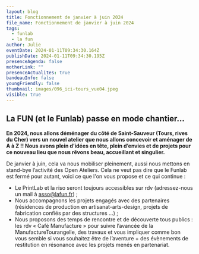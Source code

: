 ```yaml
---
layout: blog
title: Fonctionnement de janvier à juin 2024
file_name: Fonctionnement de janvier à juin 2024
tags:
  - funlab
  - la fun
author: Julie
eventDate: 2024-01-11T09:34:30.164Z
publishDate: 2024-01-11T09:34:30.195Z
presenceAgenda: false
motherLink: ""
presenceActualites: true
bandeauInfo: false
youngFriendly: false
thumbnail: images/096_ici-tours_vue04.jpeg
visible: true
---
```

## La FUN (et le Funlab) passe en mode chantier...

**En 2024, nous allons déménager du côté de Saint-Sauveur (Tours, rives du Cher) vers un nouvel atelier que nous allons concevoir et aménager de A à Z !! Nous avons plein d’idées en tête, plein d’envies et de projets pour ce nouveau lieu que nous rêvons beau, accueillant et singulier.**

De janvier à juin, cela va nous mobiliser pleinement, aussi nous mettons en stand-bye l’activité des Open Ateliers. Cela ne veut pas dire que le Funlab est fermé pour autant, voici ce que l'on vous propose et ce qui continue : 

* Le PrintLab et la riso seront toujours accessibles sur rdv (adressez-nous un mail à asso@lafun.fr) ;
* Nous accompagnons les projets engagés avec des partenaires (résidences de production en artisanat-arts-design, projets de fabrication confiés par des structures …) ; 
* Nous proposons des temps de rencontre et de découverte tous publics : les rdv « Café Manufacture » pour suivre l’avancée de la ManufactureTourangelle, des travaux et vous impliquer comme bon vous semble si vous souhaitez être de l’aventure + des évènements de restitution en résonance avec les projets menés en partenariat.